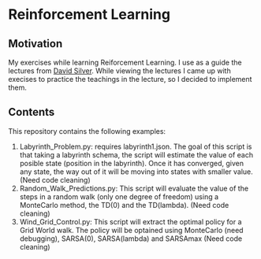 # Reinforcement Learning
## Motivation
My exercises while learning Reiforcement Learning. I use as a guide the lectures from [David Silver](https://www.youtube.com/watch?v=2pWv7GOvuf0&index=1&list=PLqYmG7hTraZDM-OYHWgPebj2MfCFzFObQ). While viewing the lectures I came up with execises to practice the teachings in the lecture, so I decided to implement them. 
## Contents
This repository contains the following examples:
1. Labyrinth_Problem.py: requires labyrinth1.json. The goal of this script is that taking a labyrinth schema, the script will estimate the value of each posible state (position in the labyrinth). Once it has converged, given any state, the way out of it will be moving into states with smaller value. (Need code cleaning) 
1. Random_Walk_Predictions.py: This script will evaluate the value of the steps in a random walk (only one degree of freedom) using a MonteCarlo method, the TD(0) and the TD(lambda).  (Need code cleaning)
1. Wind_Grid_Control.py: This script will extract the optimal policy for a Grid World walk. The policy will be optained using MonteCarlo (need debugging), SARSA(0), SARSA(lambda) and SARSAmax (Need code cleaning)
